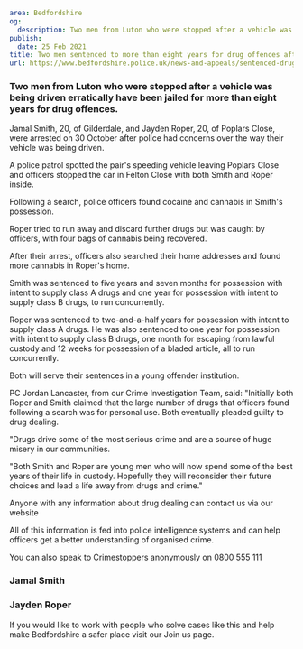 ```yaml
area: Bedfordshire
og:
  description: Two men from Luton who were stopped after a vehicle was being driven erratically have been jailed for more than eight years for drug offences.
publish:
  date: 25 Feb 2021
title: Two men sentenced to more than eight years for drug offences after police traffic stop
url: https://www.bedfordshire.police.uk/news-and-appeals/sentenced-drug-traffic-stop
```

### Two men from Luton who were stopped after a vehicle was being driven erratically have been jailed for more than eight years for drug offences.

Jamal Smith, 20, of Gilderdale, and Jayden Roper, 20, of Poplars Close, were arrested on 30 October after police had concerns over the way their vehicle was being driven.

A police patrol spotted the pair's speeding vehicle leaving Poplars Close and officers stopped the car in Felton Close with both Smith and Roper inside.

Following a search, police officers found cocaine and cannabis in Smith's possession.

Roper tried to run away and discard further drugs but was caught by officers, with four bags of cannabis being recovered.

After their arrest, officers also searched their home addresses and found more cannabis in Roper's home.

Smith was sentenced to five years and seven months for possession with intent to supply class A drugs and one year for possession with intent to supply class B drugs, to run concurrently.

Roper was sentenced to two-and-a-half years for possession with intent to supply class A drugs. He was also sentenced to one year for possession with intent to supply class B drugs, one month for escaping from lawful custody and 12 weeks for possession of a bladed article, all to run concurrently.

Both will serve their sentences in a young offender institution.

PC Jordan Lancaster, from our Crime Investigation Team, said: "Initially both Roper and Smith claimed that the large number of drugs that officers found following a search was for personal use. Both eventually pleaded guilty to drug dealing.

"Drugs drive some of the most serious crime and are a source of huge misery in our communities.

"Both Smith and Roper are young men who will now spend some of the best years of their life in custody. Hopefully they will reconsider their future choices and lead a life away from drugs and crime."

Anyone with any information about drug dealing can contact us via our website

All of this information is fed into police intelligence systems and can help officers get a better understanding of organised crime.

You can also speak to Crimestoppers anonymously on 0800 555 111

### **Jamal Smith**

### **Jayden Roper**

If you would like to work with people who solve cases like this and help make Bedfordshire a safer place visit our Join us page.
